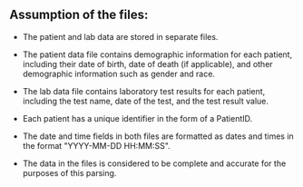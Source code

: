 ## Assumption of the files:

- The patient and lab data are stored in separate files.

- The patient data file contains demographic information for each patient, including their date of birth, date of death (if applicable), and other demographic information such as gender and race.

- The lab data file contains laboratory test results for each patient, including the test name, date of the test, and the test result value.

- Each patient has a unique identifier in the form of a PatientID.

- The date and time fields in both files are formatted as dates and times in the format "YYYY-MM-DD HH:MM:SS".

- The data in the files is considered to be complete and accurate for the purposes of this parsing.